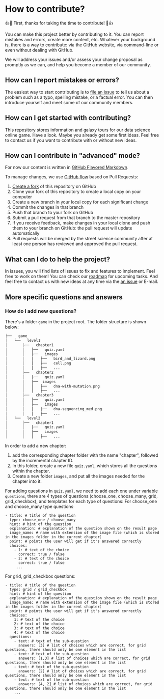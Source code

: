 # How to contribute?

:+1::tada: First, thanks for taking the time to contribute! :tada::+1:

You can make this project better by contributing to it. You can report mistakes
and errors, create more content, etc. Whatever your background is, there is a
way to contribute: via the GitHub website, via command-line or even without
dealing with GitHub.

We will address your issues and/or assess your change proposal as promptly as we
can, and help you become a member of our community.

## How can I report mistakes or errors?

The easiest way to start contributing is to [file an issue](issues/new) to tell
us about a problem such as a typo, spelling mistake, or a factual error. You can
then introduce yourself and meet some of our community members.

## How can I get started with contributing?

This repository stores information and galaxy tours for our data science online game. Have a look. Maybe you already get some first ideas. Feel free to contact us if you want to contribute with or without new ideas. 

## How can I contribute in "advanced" mode?

For now our content is written in
[GitHub Flavored Markdown](https://guides.github.com/features/mastering-markdown/).

To manage changes, we use
[GitHub flow](https://guides.github.com/introduction/flow/) based on Pull
Requests:

1. [Create a fork](https://help.github.com/articles/fork-a-repo/) of this
   repository on GitHub
2. Clone your fork of this repository to create a local copy on your computer
3. Create a new branch in your local copy for each significant change
4. Commit the changes in that branch
5. Push that branch to your fork on GitHub
6. Submit a pull request from that branch to the master repository
7. If you receive feedback, make changes in your local clone and push them to
   your branch on GitHub: the pull request will update automatically
8. Pull requests will be merged by the street science community after at least one
   person has reviewed and approved the pull request.

## What can I do to help the project?

In issues, you will find lists of issues to fix and features to implement. Feel
free to work on them! You can check our [roadmap](../../issues/1) for upcoming tasks.
And feel free to contact us with new ideas at any time via the [an issue](issues/new) or E-mail.

## More specific questions and answers

### How do I add new questions?

There's a folder `game` in the project root. The folder structure is shown below:
```bash
├──   game
│   └──   level1
│       ├──   chapter1
│       │   ├──   quiz.yaml
│       │   ├──   images
│       │   │   ├──   bird_and_lizard.png
│       │   │   ├──   cell.png
│       │   │   ├──   ...
│       ├──   chapter2
│       │   ├──   quiz.yaml
│       │   ├──  images
│       │   │   ├──   dna-with-mutation.png
│       │   │   ├──   ...
│       ├──   chapter3
│       │   ├──   quiz.yaml
│       │   ├──   images
│       │   │   ├──   dna-sequencing_med.png
│       │   │   ├──   ...
│   └──   level2
│       ├──   chapter1
│       │   ├──   quiz.yaml
│       │   ├──   images
│       │   │   ├──   ...
```

In order to add a new chapter:
1. add the corresponding chapter folder with the name "chapter", followed by the incremental chapter ID.
2. In this folder, create a new file `quiz.yaml`, which stores all the questions within the chapter. 
3. Create a new folder `images`, and put all the images needed for the chapter into it.

For adding questions in `quiz.yaml`, we need to add each one under variable `questions`,
there are 4 types of questions (choose_one, choose_many, grid, grid_checkbox), and templates for each type of questions:
For choose_one and choose_many type questions:
```
- title: # title of the question
  type: choose_one / choose_many
  hint: # hint of the question
  explanation: # explanation of the question shown on the result page
  image_name: # name with extension of the image file (which is stored in the images folder in the current chapter)
  point: # points the user will get if it's answered correctly
  choices:
    - 1: # text of the choice
      correct: true / false
    - 2: # text of the choice
      correct: true / false
     ...
```

For grid, grid_checkbox questions:
```
- title: # title of the question
  type: grid / grid_checkbox
  hint: # hint of the question
  explanation: # explanation of the question shown on the result page
  image_name: # name with extension of the image file (which is stored in the images folder in the current chapter)
  point: # points the user will get if it's answered correctly
  choices:
    1: # text of the choice
    2: # text of the choice
    3: # text of the choice
    4: # text of the choice
  questions:
    - text: # text of the sub-question
      answers: [3] # list of choices which are correct, for grid questions, there should only be one element in the list
    - text: # text of the sub-question
      answers: [1,3] # list of choices which are correct, for grid questions, there should only be one element in the list
    - text: # text of the sub-question
      answers: [2] # list of choices which are correct, for grid questions, there should only be one element in the list
    - text: # text of the sub-question
      answers: [4, 2] # list of choices which are correct, for grid questions, there should only be one element in the list
    ...
```